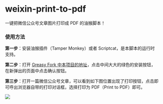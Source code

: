 # weixin-print-to-pdf

一键把微信公众号文章图片打印成 PDF 的油猴脚本！

### 使用方法

**第一步**：安装油猴插件（Tamper Monkey）或者 Scriptcat，是本脚本的运行时支持。

**第二步**：打开 [Greasy Fork 中本项目的地址](https://greasyfork.org/zh-CN/scripts/452438-%E5%BE%AE%E4%BF%A1%E5%85%AC%E4%BC%97%E5%8F%B7-pdf-%E5%AF%BC%E5%87%BA%E8%84%9A%E6%9C%AC)，点击中间大大的绿色的安装按钮，在新弹出的页面中点击确认按钮。

**第三步**：打开一篇微信公众号文章，可以看到如下图位置出现了打印按钮，点击即可呼出浏览器自带的打印对话框，选择打印为 PDF（Print to PDF）即可。

![](https://static.memset0.cn/img/v5/2022/10/04/633b16a0182db.png)
